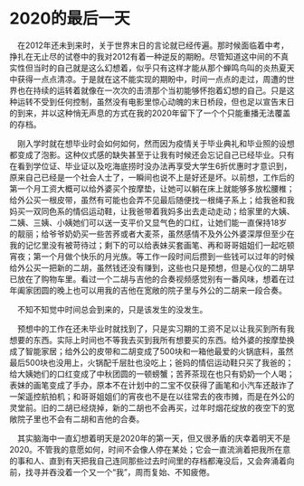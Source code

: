 # 2020的最后一天


<!--more-->

&emsp;在2012年还未到来时，关于世界末日的言论就已经传遍。那时候面临着中考，挣扎在无止尽的试卷中的我对2012有着一种逆反的期盼。尽管知道这中间的不真实性但当时的自己就是这么幻想着，似乎只有这样才能从那个蝉鸣鸟叫的炎热夏天中获得一点点清凉。于是就在这不能实现的期盼中，时间一点点的走过，周遭的世界也在持续的运转着就像在一次次的击溃那个当初能够怀抱着幻想的自己。只是这种运转不受到任何控制，虽然没有电影里惊心动魄的末日桥段，但也足以宣告末日的到来，并以这种悄无声息的方式在我的2020年留下了一个个只能重播无法覆盖的存档。

&emsp;刚入学时就在想毕业时会如何如何，然而因为疫情关于毕业典礼和毕业照的设想都变成了泡影。这种仪式感的缺失甚至于让我有时候还会忘记自己已经毕业。只有在看到学位证、毕业证以及吃海底捞时没办法再享受大学生6折优惠时才意识到，原来自己已经是一个社会人士了，一瞬间也说不上是好还是坏。以前想，工作后的第一个月工资大概可以给外婆买个按摩垫，让她可以躺在床上就能够多放松腰椎；给外公买一根皮带，虽然有可能也会弄不见最后随便找一根绳子系上；给我爸和我妈买一双同色系的情侣运动鞋，让我爸带着我妈多出去走动走动；给家里的大姨、二姨、三姨、小姨她们可以送一支平价又显气色的口红，让她们能一直保持18岁的靓丽；给爷爷奶奶买一些苦荞或者大麦茶，虽然感情不及外公外婆深厚但至少在我的记忆里没有被苛待过；剩下的可以给表妹买套画笔、再和哥哥姐姐们一起吃顿宵夜；第一个月做个快乐的月光族。等工作一段时间后攒到一些钱可以过年的时候给外公买一把新的二胡，虽然钱还没有赚到，这些也只是预想，但是心仪的二胡早已放在了购物车里。看过一个二胡与吉他的合奏视频感觉别有一番风味，想着在过年阖家团圆的晚上也可以用我的吉他在宽敞的院子里与外公的二胡来一段合奏。

&emsp;不知不知觉中时间总会到来的，只是该发生的没发生。

&emsp;预想中的工作在还未毕业时就找到了，只是实习期的工资不足以让我买到所有我想要的东西。实际上时间也不等我去买到我所有想要买的东西。给外婆的按摩垫换成了智能家居；给外公的皮带和二胡变成了500块和一箱他最爱的火锅底料，虽然最后500块也没用上，火锅配千层肚也没吃上；爸妈的情侣运动鞋只买了我爸的；给大姨她们的口红变成了中秋团圆的一顿螃蟹；苦荞茶现在也只有奶奶一个人喝；表妹的画笔变成了手办，原本不在计划中的二宝不仅获得了画笔和小汽车还敲诈了一架遥控航拍机；和哥哥姐姐们的宵夜也不是在以往常去的夜市摊，而是在外公的灵堂前。旧的二胡已经烧掉，新的二胡也不会再买，过年时烟花绽放的夜空下的宽敞院子里也不会有二胡和吉他的合奏。

&emsp;其实脑海中一直幻想着明天是2020年的第一天，但又很矛盾的庆幸着明天不是2020。不管我的意愿如何，时间不会像人停在某处；它会一直流淌着把我所在意的事和人、直到有天把我自己连同那些过去时间里的存档都淹没后，又会奔涌着向前，找寻并吞没着一个又一个“我”，周而复始、不知疲倦。


